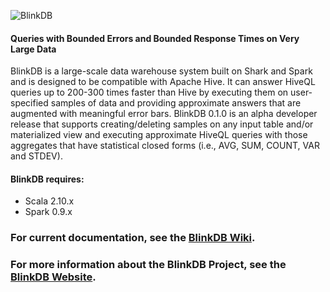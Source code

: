 ![BlinkDB](http://blinkdb.org/figures/blinkdb-logo-withaffiliations.png)
#### Queries with Bounded Errors and Bounded Response Times on Very Large Data

BlinkDB is a large-scale data warehouse system built on Shark and Spark and is designed to be
compatible with Apache Hive. It can answer HiveQL queries up to 200-300 times faster than Hive
by executing them on user-specified samples of data and providing approximate answers that are
augmented with meaningful error bars. BlinkDB 0.1.0 is an alpha developer release that supports
creating/deleting samples on any input table and/or materialized view and executing approximate
HiveQL queries with those aggregates that have statistical closed forms (i.e., AVG, SUM, COUNT,
VAR and STDEV).

#### BlinkDB requires:
* Scala 2.10.x
* Spark 0.9.x

### For current documentation, see the [BlinkDB Wiki](https://github.com/sameeragarwal/blinkdb/wiki).
### For more information about the BlinkDB Project, see the [BlinkDB Website](http://blinkdb.cs.berkeley.edu).
